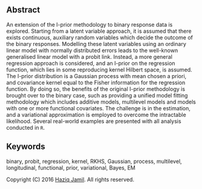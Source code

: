 ## Abstract

An extension of the I-prior methodology to binary response data is explored. Starting from a latent variable approach, it is assumed that  there exists continuous, auxiliary random variables which decide the outcome of the binary responses. Modelling these latent variables using an ordinary linear model with normally distributed errors leads to the well-known generalised linear model with a probit link. Instead, a more general regression approach is considered, and an I-prior on the regression function, which lies in some reproducing kernel Hilbert space, is assumed. The I-prior distribution is a Gaussian process with mean chosen a priori, and covariance kernel equal to the Fisher information for the regression function. By doing so, the benefits of the original I-prior methodology is brought over to the binary case, such as providing a unified model fitting methodology which includes additive models, multilevel models and models with one or more functional covariates. The challenge is in the estimation, and a variational approximation is employed to overcome the intractable likelihood. Several real-world examples are presented with all analysis conducted in `R`.

## Keywords

binary, probit, regression, kernel, RKHS, Gaussian, process, multilevel, longitudinal, functional, prior, variational, Bayes, EM

Copyright (C) 2016 [Haziq Jamil](http://haziqj.ml). All rights reserved.
